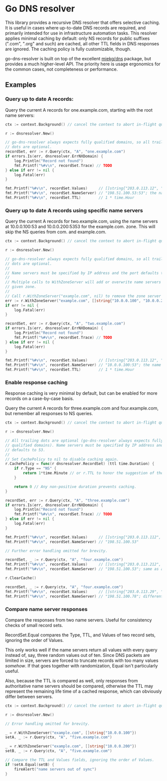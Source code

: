 # Go DNS resolver

This library provides a recursive DNS resolver that offers selective caching.
It is useful in cases where up-to-date DNS records are required, and primarily
intended for use in infrastructure automation tasks. This resolver applies
minimal caching by default: only NS records for public suffixes (".com", ".org"
and such) are cached, all other TTL fields in DNS responses are ignored. The
caching policy is fully customizable, though.

go-dns-resolver is built on top of the excellent [miekg/dns][miekgdns] package,
but provides a much higher-level API. The priority here is usage ergonomics for
the common cases, not completeness or performance.

[miekgdns]: https://github.com/miekg/dns

## Examples

### Query up to date A records:

Query the current A records for one.example.com, starting with the root name
servers:

```go
ctx := context.Background() // cancel the context to abort in-flight queries

r := dnsresolver.New()

// go-dns-resolver always expects fully qualified domains, so all trailing
// dots are optional.
recordSet, err := r.Query(ctx, "A", "one.example.com")
if errors.Is(err, dnsresolver.ErrNXDomain) {
    log.Println("Record not found")
    fmt.Printf("%#v\n", recordSet.Trace) // TODO
} else if err != nil {
    log.Fatal(err)
}

fmt.Printf("%#v\n", recordSet.Values)     // []string{"203.0.113.12", "203.0.113.20", "203.0.113.80"}; the values of the final A records
fmt.Printf("%#v\n", recordSet.NameServer) // "198.51.100.53:53"; the name server that answered the final query. Same as recordSet.Trace[0].Server
fmt.Printf("%#v\n", recordSet.TTL)        // 1 * time.Hour
```

### Query up to date A records using specific name servers

Query the current A records for two.example.com, using the name servers at
10.0.0.100:53 and 10.0.0.200:5353 for the example.com. zone. This will skip the
NS queries from com. and example.com.

```go
ctx := context.Background() // cancel the context to abort in-flight queries

r := dnsresolver.New()

// go-dns-resolver always expects fully qualified domains, so all trailing
// dots are optional.
//
// Name servers must be specified by IP address and the port defaults to 53.
//
// Multiple calls to WithZoneServer will add or overwrite name servers for the
// given zone.
//
// Call r.WithZoneServer("example.com", nil) to remove the zone server again.
err := r.WithZoneServer("example.com", []string{"10.0.0.100", "10.0.0.200:5353"})
if err != nil {
    log.Fatal(err)
}

recordSet, err := r.Query(ctx, "A", "two.example.com")
if errors.Is(err, dnsresolver.ErrNXDomain) {
    log.Println("Record not found")
    fmt.Printf("%#v\n", recordSet.Trace) // TODO
} else if err != nil {
    log.Fatal(err)
}

fmt.Printf("%#v\n", recordSet.Values)     // []string{"203.0.113.12", "203.0.113.20", "203.0.113.80"}; the values of the final A records
fmt.Printf("%#v\n", recordSet.NameServer) // "10.0.0.100:53"; the name server that answered the final query
fmt.Printf("%#v\n", recordSet.TTL)        // 1 * time.Hour
```

### Enable response caching

Response caching is very minimal by default, but can be enabled for more
records on a case-by-case basis.

Query the current A records for three.example.com and four.example.com, but
remember all responses to NS queries.

```go
ctx := context.Background() // cancel the context to abort in-flight queries

r := dnsresolver.New()

// All trailing dots are optional (go-dns-resolver always expects fully
// qualified domains). Name servers must be specified by IP address and the port
// defaults to 53.
//
// Set CachePolicy to nil to disable caching again.
r.CachePolicy = func(r dnsresolver.RecordSet) (ttl time.Duration) {
    if r.Type == "NS" {
        return 1*time.Minute // or r.TTL to honor the suggestion of the responding name server
    }

    return 0 // Any non-positive duration prevents caching.
}

recordSet, err := r.Query(ctx, "A", "three.example.com")
if errors.Is(err, dnsresolver.ErrNXDomain) {
    log.Println("Record not found")
    fmt.Printf("%#v\n", recordSet.Trace) // TODO
} else if err != nil {
    log.Fatal(err)
}

fmt.Printf("%#v\n", recordSet.Values)     // []string{"203.0.113.112", "203.0.113.120", "203.0.113.180"}
fmt.Printf("%#v\n", recordSet.NameServer) // "198.51.100.53"

// Further error handling omitted for brevity.

recordSet, _ := r.Query(ctx, "A", "four.example.com")
fmt.Printf("%#v\n", recordSet.Values)     // []string{"203.0.113.212", "203.0.113.220", "203.0.113.280"}
fmt.Printf("%#v\n", recordSet.NameServer) // "198.51.100.53"; same as above, because it has been cached

r.ClearCache()

recordSet, _ := r.Query(ctx, "A", "four.example.com")
fmt.Printf("%#v\n", recordSet.Values)     // []string{"203.0.113.29", "203.0.113.37", "203.0.113.97"}
fmt.Printf("%#v\n", recordSet.NameServer) // "198.51.100.78"; different name server now
```

### Compare name server responses

Compare the responses from two name servers. Useful for consistency checks of
small record sets.

RecordSet.Equal compares the Type, TTL, and Values of two record sets, ignoring
the order of Values.

This only works well if the name servers return all values with every query
instead of, say, three random values out of ten. Since DNS packets are limited
in size, servers are forced to truncate records with too many values _somehow_.
If that goes together with randomization, Equal isn't particularly useful.

Also, because the TTL is compared as well, only responses from authoritative
name servers should be compared, otherwise the TTL may represent the remaining
life time of a cached response, which can obviously differ between servers.

```go
ctx := context.Background() // cancel the context to abort in-flight queries

r := dnsresolver.New()

// Error handling omitted for brevity.

_ = r.WithZoneServer("example.com", []string{"10.0.0.100"})
setA, _ := r.Query(ctx, "A", "five.example.com")

_ = r.WithZoneServer("example.com", []string{"10.0.0.200"})
setB, _ := r.Query(ctx, "A", "five.example.com")

// Compare the TTL and Values fields, ignoring the order of Values.
if !setA.Equal(setB) {
    fireAlert("name servers out of sync")
}
```

